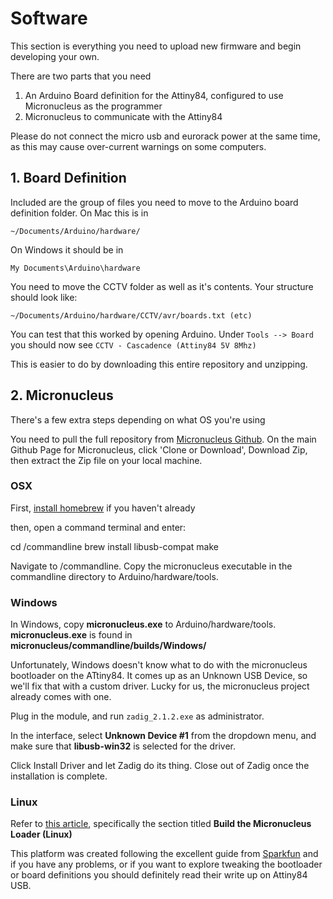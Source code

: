 # Software

This section is everything you need to upload new firmware and begin developing your own.

There are two parts that you need

1. An Arduino Board definition for the Attiny84, configured to use Micronucleus as the programmer
2. Micronucleus to communicate with the Attiny84

Please do not connect the micro usb and eurorack power at the same time, as this may cause over-current warnings on some computers.

## 1. Board Definition

Included are the group of files you need to move to the Arduino board definition folder. On Mac this is in

```~/Documents/Arduino/hardware/```

On Windows it should be in

```My Documents\Arduino\hardware```

You need to move the CCTV folder as well as it's contents. Your structure should look like:

```~/Documents/Arduino/hardware/CCTV/avr/boards.txt (etc)```

You can test that this worked by opening Arduino. Under `Tools --> Board` you should now see `CCTV - Cascadence (Attiny84 5V 8Mhz)`

This is easier to do by downloading this entire repository and unzipping.

## 2. Micronucleus

There's a few extra steps depending on what OS you're using

You need to pull the full repository from [Micronucleus Github](https://github.com/micronucleus/micronucleus). On the main Github Page for Micronucleus, click 'Clone or Download', Download Zip, then extract the Zip file on your local machine.

### OSX

First, [install homebrew](https://brew.sh/) if you haven't already

then, open a command terminal and enter:

cd <micronucleus Directory>/commandline
brew install libusb-compat
make

Navigate to /commandline. Copy the micronucleus executable in the commandline directory to Arduino/hardware/tools.

### Windows

 In Windows, copy  **micronucleus.exe** to Arduino/hardware/tools. **micronucleus.exe** is found in **micronucleus/commandline/builds/Windows/**
 
 Unfortunately, Windows doesn't know what to do with the micronucleus bootloader on the ATtiny84. It comes up as an Unknown USB Device, so we'll fix that with a custom driver. Lucky for us, the micronucleus project already comes with one.

 Plug in the module, and run `zadig_2.1.2.exe` as administrator.
 
 In the interface, select **Unknown Device #1** from the dropdown menu, and make sure that **libusb-win32** is selected for the driver.

 Click Install Driver and let Zadig do its thing. Close out of Zadig once the installation is complete.
 
 ### Linux
 
 Refer to [this article](https://learn.sparkfun.com/tutorials/how-to-install-an-attiny-bootloader-with-virtual-usb/all), specifically the section titled **Build the Micronucleus Loader (Linux)**
 
 
This platform was created following the excellent guide from [Sparkfun](https://learn.sparkfun.com/tutorials/how-to-install-an-attiny-bootloader-with-virtual-usb/all) and if you have any problems, or if you want to explore tweaking the bootloader or board definitions you should definitely read their write up on Attiny84 USB.

